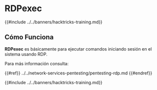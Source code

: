 # RDPexec

{{#include ../../banners/hacktricks-training.md}}

## Cómo Funciona

**RDPexec** es básicamente para ejecutar comandos iniciando sesión en el sistema usando RDP.

Para más información consulta:

{{#ref}}
../../network-services-pentesting/pentesting-rdp.md
{{#endref}}

{{#include ../../banners/hacktricks-training.md}}
